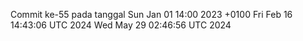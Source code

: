 Commit ke-55 pada tanggal Sun Jan 01 14:00 2023 +0100
Fri Feb 16 14:43:06 UTC 2024
Wed May 29 02:46:56 UTC 2024
